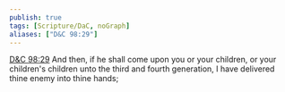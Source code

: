 ```yaml
---
publish: true
tags: [Scripture/DaC, noGraph]
aliases: ["D&C 98:29"]
---
```

[D&C 98:29](https://churchofjesuschrist.org/study/scriptures/dc-testament/dc/98?lang=eng&id=p29#p29) And then, if he shall come upon you or your children, or your children's children unto the third and fourth generation, I have delivered thine enemy into thine hands;
